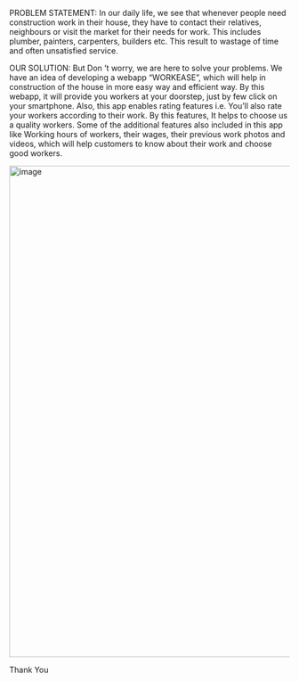 PROBLEM STATEMENT:
In our daily life, we see that whenever people need construction work in their
house, they have to contact their relatives, neighbours or visit the market for
their needs for work. This includes plumber, painters, carpenters, builders etc.
This result to wastage of time and often unsatisfied service.



OUR SOLUTION:
But Don ’t worry, we are here to solve your problems. We have an idea of
developing a webapp “WORKEASE”, which will help in construction of the
house in more easy way and efficient way. By this webapp, it will provide you
workers at your doorstep, just by few click on your smartphone.
Also, this app enables rating features i.e. You’ll also rate your workers
according to their work. By this features, It helps to choose us a quality
workers.
Some of the additional features also included in this app like Working hours of
workers, their wages, their previous work photos and videos, which will help
customers to know about their work and choose good workers.

<img width="1906" height="882" alt="image" src="https://github.com/user-attachments/assets/523e7fb7-81f6-476e-bc48-35418c9739fd" />


Thank You
